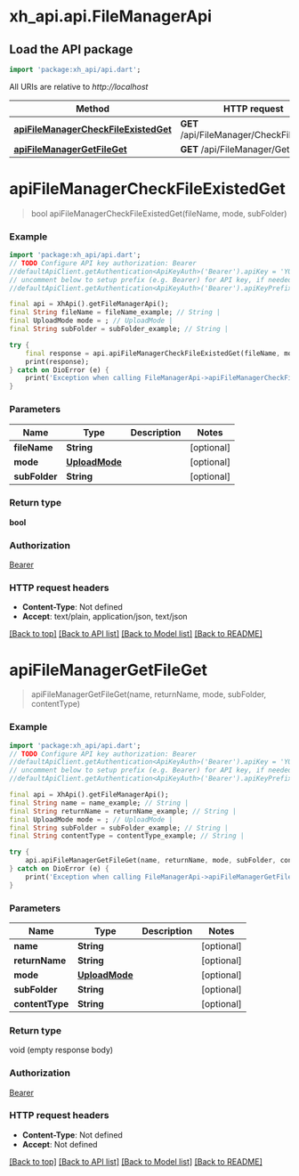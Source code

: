# xh_api.api.FileManagerApi

## Load the API package
```dart
import 'package:xh_api/api.dart';
```

All URIs are relative to *http://localhost*

Method | HTTP request | Description
------------- | ------------- | -------------
[**apiFileManagerCheckFileExistedGet**](FileManagerApi.md#apifilemanagercheckfileexistedget) | **GET** /api/FileManager/CheckFileExisted | 
[**apiFileManagerGetFileGet**](FileManagerApi.md#apifilemanagergetfileget) | **GET** /api/FileManager/GetFile | 


# **apiFileManagerCheckFileExistedGet**
> bool apiFileManagerCheckFileExistedGet(fileName, mode, subFolder)



### Example
```dart
import 'package:xh_api/api.dart';
// TODO Configure API key authorization: Bearer
//defaultApiClient.getAuthentication<ApiKeyAuth>('Bearer').apiKey = 'YOUR_API_KEY';
// uncomment below to setup prefix (e.g. Bearer) for API key, if needed
//defaultApiClient.getAuthentication<ApiKeyAuth>('Bearer').apiKeyPrefix = 'Bearer';

final api = XhApi().getFileManagerApi();
final String fileName = fileName_example; // String | 
final UploadMode mode = ; // UploadMode | 
final String subFolder = subFolder_example; // String | 

try {
    final response = api.apiFileManagerCheckFileExistedGet(fileName, mode, subFolder);
    print(response);
} catch on DioError (e) {
    print('Exception when calling FileManagerApi->apiFileManagerCheckFileExistedGet: $e\n');
}
```

### Parameters

Name | Type | Description  | Notes
------------- | ------------- | ------------- | -------------
 **fileName** | **String**|  | [optional] 
 **mode** | [**UploadMode**](.md)|  | [optional] 
 **subFolder** | **String**|  | [optional] 

### Return type

**bool**

### Authorization

[Bearer](../README.md#Bearer)

### HTTP request headers

 - **Content-Type**: Not defined
 - **Accept**: text/plain, application/json, text/json

[[Back to top]](#) [[Back to API list]](../README.md#documentation-for-api-endpoints) [[Back to Model list]](../README.md#documentation-for-models) [[Back to README]](../README.md)

# **apiFileManagerGetFileGet**
> apiFileManagerGetFileGet(name, returnName, mode, subFolder, contentType)



### Example
```dart
import 'package:xh_api/api.dart';
// TODO Configure API key authorization: Bearer
//defaultApiClient.getAuthentication<ApiKeyAuth>('Bearer').apiKey = 'YOUR_API_KEY';
// uncomment below to setup prefix (e.g. Bearer) for API key, if needed
//defaultApiClient.getAuthentication<ApiKeyAuth>('Bearer').apiKeyPrefix = 'Bearer';

final api = XhApi().getFileManagerApi();
final String name = name_example; // String | 
final String returnName = returnName_example; // String | 
final UploadMode mode = ; // UploadMode | 
final String subFolder = subFolder_example; // String | 
final String contentType = contentType_example; // String | 

try {
    api.apiFileManagerGetFileGet(name, returnName, mode, subFolder, contentType);
} catch on DioError (e) {
    print('Exception when calling FileManagerApi->apiFileManagerGetFileGet: $e\n');
}
```

### Parameters

Name | Type | Description  | Notes
------------- | ------------- | ------------- | -------------
 **name** | **String**|  | [optional] 
 **returnName** | **String**|  | [optional] 
 **mode** | [**UploadMode**](.md)|  | [optional] 
 **subFolder** | **String**|  | [optional] 
 **contentType** | **String**|  | [optional] 

### Return type

void (empty response body)

### Authorization

[Bearer](../README.md#Bearer)

### HTTP request headers

 - **Content-Type**: Not defined
 - **Accept**: Not defined

[[Back to top]](#) [[Back to API list]](../README.md#documentation-for-api-endpoints) [[Back to Model list]](../README.md#documentation-for-models) [[Back to README]](../README.md)

